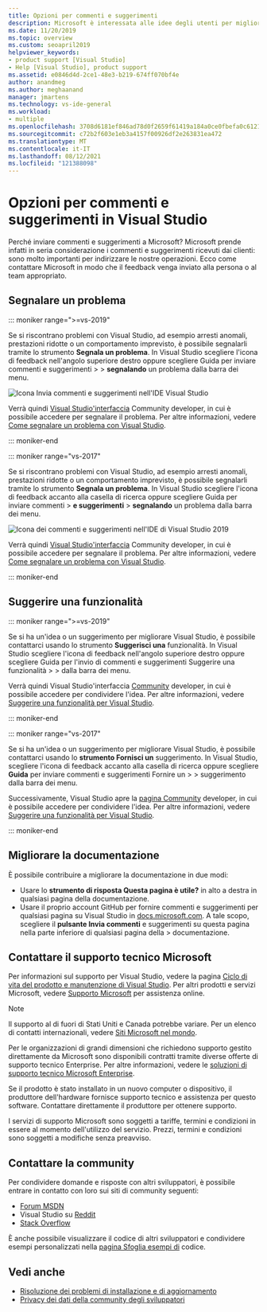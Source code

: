 ```yaml
---
title: Opzioni per commenti e suggerimenti
description: Microsoft è interessata alle idee degli utenti per migliorare i prodotti e la documentazione. Ecco come inviare commenti e suggerimenti.
ms.date: 11/20/2019
ms.topic: overview
ms.custom: seoapril2019
helpviewer_keywords:
- product support [Visual Studio]
- Help [Visual Studio], product support
ms.assetid: e0846d4d-2ce1-48e3-b219-674ff070bf4e
author: anandmeg
ms.author: meghaanand
manager: jmartens
ms.technology: vs-ide-general
ms.workload:
- multiple
ms.openlocfilehash: 3708d6181ef846ad78d0f2659f61419a184a0ce0fbefa0c61217b1f2cae59429
ms.sourcegitcommit: c72b2f603e1eb3a4157f00926df2e263831ea472
ms.translationtype: MT
ms.contentlocale: it-IT
ms.lasthandoff: 08/12/2021
ms.locfileid: "121388098"
---
```

# <a name="visual-studio-feedback-options"></a>Opzioni per commenti e suggerimenti in Visual Studio

Perché inviare commenti e suggerimenti a Microsoft? Microsoft prende infatti in seria considerazione i commenti e suggerimenti ricevuti dai clienti: sono molto importanti per indirizzare le nostre operazioni. Ecco come contattare Microsoft in modo che il feedback venga inviato alla persona o al team appropriato.

## <a name="report-a-problem"></a>Segnalare un problema

::: moniker range=">=vs-2019"

Se si riscontrano problemi con Visual Studio, ad esempio arresti anomali, prestazioni ridotte o un comportamento imprevisto, è possibile segnalarli tramite lo strumento **Segnala un problema**. In Visual Studio scegliere l'icona di feedback nell'angolo superiore destro oppure scegliere Guida per inviare commenti e suggerimenti  >    >  **segnalando** un problema dalla barra dei menu.

![Icona Invia commenti e suggerimenti nell'IDE Visual Studio](./media/vs-2019/send-feedback-icon.png)

Verrà quindi [Visual Studio'interfaccia](https://aka.ms/feedback/suggest?space=8) Community developer, in cui è possibile accedere per segnalare il problema. Per altre informazioni, vedere [Come segnalare un problema con Visual Studio](how-to-report-a-problem-with-visual-studio.md).

::: moniker-end

::: moniker range="vs-2017"

Se si riscontrano problemi con Visual Studio, ad esempio arresti anomali, prestazioni ridotte o un comportamento imprevisto, è possibile segnalarli tramite lo strumento **Segnala un problema**. In Visual Studio scegliere l'icona di feedback accanto alla casella di ricerca oppure scegliere Guida per inviare commenti  >  **e suggerimenti**  >  **segnalando** un problema dalla barra dei menu.

![Icona dei commenti e suggerimenti nell'IDE di Visual Studio 2019](./media/send-feedback-icon.png)

Verrà quindi [Visual Studio'interfaccia](https://aka.ms/feedback/suggest?space=8) Community developer, in cui è possibile accedere per segnalare il problema. Per altre informazioni, vedere [Come segnalare un problema con Visual Studio](how-to-report-a-problem-with-visual-studio.md).

::: moniker-end

## <a name="suggest-a-feature"></a>Suggerire una funzionalità

::: moniker range=">=vs-2019"

Se si ha un'idea o un suggerimento per migliorare Visual Studio, è possibile contattarci usando lo strumento **Suggerisci una** funzionalità. In Visual Studio scegliere l'icona di feedback nell'angolo superiore destro oppure scegliere Guida per l'invio di commenti e suggerimenti Suggerire una funzionalità  >    >   dalla barra dei menu.

Verrà quindi Visual Studio'interfaccia [Community](https://aka.ms/feedback/suggest?space=8) developer, in cui è possibile accedere per condividere l'idea. Per altre informazioni, vedere [Suggerire una funzionalità per Visual Studio](suggest-a-feature.md).

::: moniker-end

::: moniker range="vs-2017"

Se si ha un'idea o un suggerimento per migliorare Visual Studio, è possibile contattarci usando lo **strumento Fornisci un** suggerimento. In Visual Studio, scegliere l'icona di feedback accanto alla casella di ricerca oppure scegliere **Guida** per inviare commenti e suggerimenti Fornire un  >    >   suggerimento dalla barra dei menu.

Successivamente, Visual Studio apre la [pagina Community](https://aka.ms/feedback/suggest?space=8) developer, in cui è possibile accedere per condividere l'idea. Per altre informazioni, vedere [Suggerire una funzionalità per Visual Studio](suggest-a-feature.md).

::: moniker-end

## <a name="improve-the-documentation"></a>Migliorare la documentazione

È possibile contribuire a migliorare la documentazione in due modi:

* Usare lo **strumento di risposta Questa pagina è utile?** in alto a destra in qualsiasi pagina della documentazione.
* Usare il proprio account GitHub per fornire commenti e suggerimenti per qualsiasi pagina su Visual Studio in [docs.microsoft.com](../index.yml). A tale scopo, scegliere il **pulsante Invia commenti** e suggerimenti su questa pagina nella parte inferiore di qualsiasi pagina della  >   documentazione.

## <a name="contact-microsoft-support"></a>Contattare il supporto tecnico Microsoft

Per informazioni sul supporto per Visual Studio, vedere la pagina [Ciclo di vita del prodotto e manutenzione di Visual Studio](/visualstudio/releases/2019/servicing/). Per altri prodotti e servizi Microsoft, vedere [Supporto Microsoft](https://support.microsoft.com/) per assistenza online.

> [!NOTE]
> Il supporto al di fuori di Stati Uniti e Canada potrebbe variare. Per un elenco di contatti internazionali, vedere [Siti Microsoft nel mondo](https://www.microsoft.com/worldwide/).

Per le organizzazioni di grandi dimensioni che richiedono supporto gestito direttamente da Microsoft sono disponibili contratti tramite diverse offerte di supporto tecnico Enterprise. Per altre informazioni, vedere le [soluzioni di supporto tecnico Microsoft Enterprise](https://www.microsoft.com/industry/services/support).

Se il prodotto è stato installato in un nuovo computer o dispositivo, il produttore dell'hardware fornisce supporto tecnico e assistenza per questo software. Contattare direttamente il produttore per ottenere supporto.

I servizi di supporto Microsoft sono soggetti a tariffe, termini e condizioni in essere al momento dell'utilizzo del servizio. Prezzi, termini e condizioni sono soggetti a modifiche senza preavviso.

## <a name="ask-the-community"></a>Contattare la community

Per condividere domande e risposte con altri sviluppatori, è possibile entrare in contatto con loro sui siti di community seguenti:

* [Forum MSDN](https://social.msdn.microsoft.com/Forums/home)
* Visual Studio su [Reddit](https://www.reddit.com/r/VisualStudio/)
* [Stack Overflow](https://stackoverflow.com/search?q=visual+studio+-code)

È anche possibile visualizzare il codice di altri sviluppatori e condividere esempi personalizzati nella [pagina Sfoglia esempi di](/samples/browse/) codice.

## <a name="see-also"></a>Vedi anche

* [Risoluzione dei problemi di installazione e di aggiornamento](../install/troubleshooting-installation-issues.md)
* [Privacy dei dati della community degli sviluppatori](developer-community-privacy.md)
